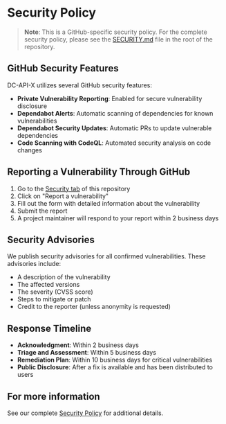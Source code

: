 # Security Policy

> **Note**: This is a GitHub-specific security policy. For the complete security policy, please see the [SECURITY.md](../SECURITY.md) file in the root of the repository.

## GitHub Security Features

DC-API-X utilizes several GitHub security features:

- **Private Vulnerability Reporting**: Enabled for secure vulnerability disclosure
- **Dependabot Alerts**: Automatic scanning of dependencies for known vulnerabilities
- **Dependabot Security Updates**: Automatic PRs to update vulnerable dependencies
- **Code Scanning with CodeQL**: Automated security analysis on code changes

## Reporting a Vulnerability Through GitHub

1. Go to the [Security tab](https://github.com/datacosmos-br/dc-api-x/security) of this repository
2. Click on "Report a vulnerability"
3. Fill out the form with detailed information about the vulnerability
4. Submit the report
5. A project maintainer will respond to your report within 2 business days

## Security Advisories

We publish security advisories for all confirmed vulnerabilities. These advisories include:

- A description of the vulnerability
- The affected versions
- The severity (CVSS score)
- Steps to mitigate or patch
- Credit to the reporter (unless anonymity is requested)

## Response Timeline

- **Acknowledgment**: Within 2 business days
- **Triage and Assessment**: Within 5 business days
- **Remediation Plan**: Within 10 business days for critical vulnerabilities
- **Public Disclosure**: After a fix is available and has been distributed to users

## For more information

See our complete [Security Policy](../SECURITY.md) for additional details. 
